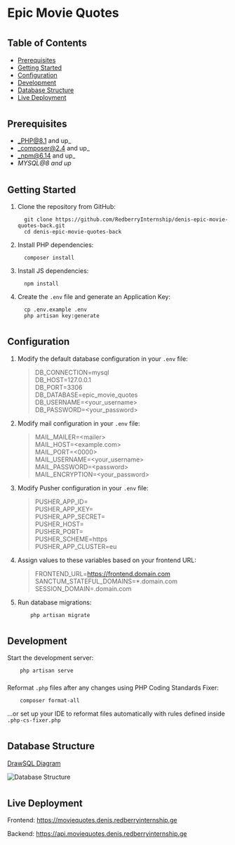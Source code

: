 # Epic Movie Quotes

#

## Table of Contents

* [Prerequisites](#prerequisites)
* [Getting Started](#getting-started)
* [Configuration](#configuration)
* [Development](#development)
* [Database Structure](#database-structure)
* [Live Deployment](#live-deployment)

#

## Prerequisites

* _PHP@8.1 and up_
* _composer@2.4 and up_
* _npm@6.14 and up_
* _MYSQL@8 and up_

#

## Getting Started

1. Clone the repository from GitHub:
    ```shell
      git clone https://github.com/RedberryInternship/denis-epic-movie-quotes-back.git
      cd denis-epic-movie-quotes-back
    ```
2. Install PHP dependencies:
    ```shell
      composer install
    ```
3. Install JS dependencies:
    ```shell
      npm install
    ```
4. Create the `.env` file and generate an Application Key:
    ```shell
      cp .env.example .env
      php artisan key:generate
    ```

#

## Configuration

1. Modify the default database configuration in your `.env` file:
   > DB_CONNECTION=mysql <br>
   DB_HOST=127.0.0.1 <br>
   DB_PORT=3306 <br>
   DB_DATABASE=epic_movie_quotes <br>
   DB_USERNAME=<your_username> <br>
   DB_PASSWORD=<your_password> <br>

2. Modify mail configuration in your `.env` file:
   > MAIL_MAILER=&lt;mailer&gt; <br>
   MAIL_HOST=&lt;example.com&gt; <br>
   MAIL_PORT=&lt;0000&gt; <br>
   MAIL_USERNAME=&lt;your_username&gt; <br>
   MAIL_PASSWORD=&lt;password&gt; <br>
   MAIL_ENCRYPTION=&lt;your_password&gt; <br>

3. Modify Pusher configuration in your `.env` file:
   > PUSHER_APP_ID= <br>
    PUSHER_APP_KEY= <br>
    PUSHER_APP_SECRET= <br>
    PUSHER_HOST= <br>
    PUSHER_PORT= <br>
    PUSHER_SCHEME=https <br>
    PUSHER_APP_CLUSTER=eu <br>

4. Assign values to these variables based on your frontend URL:
   > FRONTEND_URL=https://frontend.domain.com <br>
    SANCTUM_STATEFUL_DOMAINS=*.domain.com <br>
    SESSION_DOMAIN=.domain.com <br>

5. Run database migrations:
    ```shell
        php artisan migrate
    ```
   

#

## Development

Start the development server:

```shell
    php artisan serve
```

###

Reformat `.php` files after any changes using PHP Coding Standards Fixer:

```shell
    composer format-all
```

...or set up your IDE to reformat files automatically with rules defined inside `.php-cs-fixer.php`

#

## Database Structure


[DrawSQL Diagram](https://drawsql.app/teams/team-denis/diagrams/final-movie-quotes)

![Database Structure](readme/assets/db-structure-drawsql.png)

#

## Live Deployment

Frontend: https://moviequotes.denis.redberryinternship.ge 

Backend: https://api.moviequotes.denis.redberryinternship.ge
